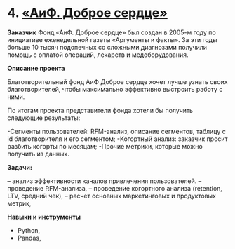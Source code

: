 # 4. [«АиФ. Доброе сердце»]()


**Заказчик**
  Фонд «АиФ. Доброе сердце» был создан в 2005-м году по инициативе еженедельной газеты «Аргументы и факты». За эти годы больше 10 тысяч подопечных со сложными диагнозами получили помощь с оплатой операций, лекарств и медоборудования. 

**Описание проекта**

  Благотворительный фонд АиФ Доброе сердце хочет лучше узнать своих благотворителей, чтобы максимально эффективно выстроить работу с ними. 

  По итогам проекта представители фонда хотели бы получить следующие результаты:

-Сегменты пользователей: RFM-анализ, описание сегментов, таблицу с id благотворителя и его сегментом;
-Когортный анализ: заказчик просит разбить когорты по месяцам;
-Прочие метрики, которые можно получить из данных.


**Задачи:**

– анализ эффективности каналов привлечения пользователей.
– проведение RFM-анализа, 
– проведение когортного анализа (retention, LTV, средний чек), 
– расчет основных маркетинговых и продуктовых метрик,



**Навыки и инструменты**

- Python,
- Pandas,
